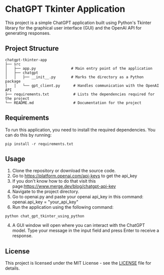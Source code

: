# ChatGPT Tkinter Application

This project is a simple ChatGPT application built using Python's Tkinter library for the graphical user interface (GUI) and the OpenAI API for generating responses.

## Project Structure

```
chatgpt-tkinter-app
├── src
│   ├── app.py                # Main entry point of the application
│   ├── chatgpt
│   │   ├── __init__.py       # Marks the directory as a Python package
│   │   └── gpt_client.py      # Handles communication with the OpenAI API
├── requirements.txt           # Lists the dependencies required for the project
└── README.md                  # Documentation for the project
```

## Requirements

To run this application, you need to install the required dependencies. You can do this by running:

```
pip install -r requirements.txt
```

## Usage

1. Clone the repository or download the source code.
2. Go to https://platform.openai.com/api-keys to get the api_key
3. If you don't know how to do that visit this page:https://www.merge.dev/blog/chatgpt-api-key
4. Navigate to the project directory.
5. Go to openai.py and paste your openai api_key in this command:
openai.api_key = "your_api_key"
6. Run the application using the following command:

```
python chat_gpt_tkinter_using_python
```

4. A GUI window will open where you can interact with the ChatGPT model. Type your message in the input field and press Enter to receive a response.

## License

This project is licensed under the MIT License - see the [LICENSE](LICENSE) file for details.
